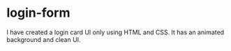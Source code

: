 # login-form
I have created a login card UI only using HTML and CSS.
It has an animated background and clean UI.

